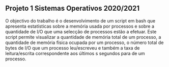 ##  Projeto 1 Sistemas Operativos 2020/2021

O objectivo do trabalho é o desenvolvimento de um script em bash que apresenta estatísticas sobre a memória usada por processos e sobre a quantidade de I/O que uma selecção de processos estão a efetuar. Este script permite visualizar a quantidade de memória total de um processo, a quantidade de memória física ocupada por um processo, o número total de bytes de I/O que um processo leu/escreveu e também a taxa de leitura/escrita correspondente aos últimos s segundos para de um processo.
